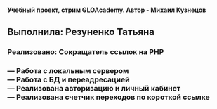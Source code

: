 <h4>Учебный проект, стрим GLOAcademy. Автор - Михаил Кузнецов</h4>
<h2> Выполнила: Резуненко Татьяна</h2>
<h3>Реализовано: Cокращатель ссылок на PHP </h3>
<h3>— Работа с локальным сервером <br>
— Работа с БД и переадресацией<br>
— Реализована авторизацию и личный кабинет<br>
— Реализована счетчик переходов по короткой ссылке<br> </h3>

